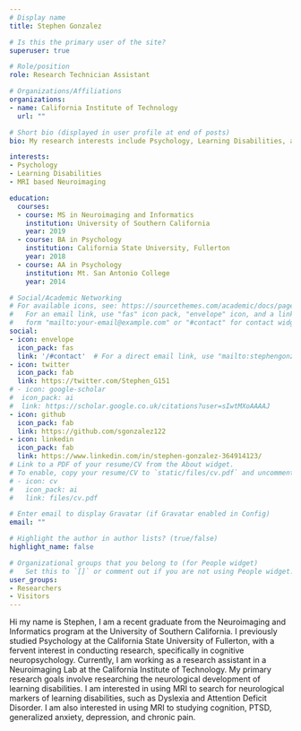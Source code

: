 ```yaml
---
# Display name
title: Stephen Gonzalez

# Is this the primary user of the site?
superuser: true

# Role/position
role: Research Technician Assistant

# Organizations/Affiliations
organizations:
- name: California Institute of Technology
  url: ""

# Short bio (displayed in user profile at end of posts)
bio: My research interests include Psychology, Learning Disabilities, and MRI based Neuroimaging.

interests:
- Psychology
- Learning Disabilities
- MRI based Neuroimaging

education:
  courses:
  - course: MS in Neuroimaging and Informatics
    institution: University of Southern California
    year: 2019
  - course: BA in Psychology
    institution: California State University, Fullerton
    year: 2018
  - course: AA in Psychology
    institution: Mt. San Antonio College
    year: 2014

# Social/Academic Networking
# For available icons, see: https://sourcethemes.com/academic/docs/page-builder/#icons
#   For an email link, use "fas" icon pack, "envelope" icon, and a link in the
#   form "mailto:your-email@example.com" or "#contact" for contact widget.
social:
- icon: envelope
  icon_pack: fas
  link: '/#contact'  # For a direct email link, use "mailto:stephengonz151@gmail.com".
- icon: twitter
  icon_pack: fab
  link: https://twitter.com/Stephen_G151
# - icon: google-scholar
#  icon_pack: ai
#  link: https://scholar.google.co.uk/citations?user=sIwtMXoAAAAJ
- icon: github
  icon_pack: fab
  link: https://github.com/sgonzalez122
- icon: linkedin
  icon_pack: fab
  link: https://www.linkedin.com/in/stephen-gonzalez-364914123/
# Link to a PDF of your resume/CV from the About widget.
# To enable, copy your resume/CV to `static/files/cv.pdf` and uncomment the lines below.
# - icon: cv
#   icon_pack: ai
#   link: files/cv.pdf

# Enter email to display Gravatar (if Gravatar enabled in Config)
email: ""

# Highlight the author in author lists? (true/false)
highlight_name: false

# Organizational groups that you belong to (for People widget)
#   Set this to `[]` or comment out if you are not using People widget.
user_groups:
- Researchers
- Visitors
---
```


Hi my name is Stephen, I am a recent graduate from the Neuroimaging and Informatics program at the University of Southern California. I previously studied Psychology at the California State University of Fullerton, with a fervent interest in conducting research, specifically in cognitive neuropsychology. Currently, I am working as a research assistant in a Neuroimaging Lab at the California Institute of Technology. My primary research goals involve researching the neurological development of learning disabilities. I am interested in using MRI to search for neurological markers of learning disabilities, such as Dyslexia and Attention Deficit Disorder. I am also interested in using MRI to studying cognition, PTSD, generalized anxiety, depression, and chronic pain. 
